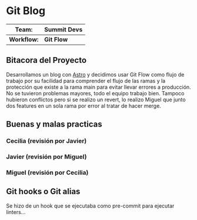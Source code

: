 # Git Blog 

| Team:             | **Summit Devs**   |
|-------------------|-------------------|
| **Workflow:**     | **Git Flow**      |

## Bitacora del Proyecto
  Desarrollamos un blog con [Astro](astro.build) y decidimos usar Git Flow como flujo de trabajo por su facilidad para comprender el flujo de las ramas y la protección que existe a la rama main para evitar llevar errores a producción.
  No se tuvieron problemas mayores, todo el equipo trabajo bien.
  Tampoco hubieron conflictos pero si se realizo un revert, lo realizo Miguel que junto dos features en un sola rama por error al tratar de hacer merge.

## Buenas y malas practicas
  ### Cecilia (revisión por Javier)
  ### Javier (revisión por Miguel)
  ### Miguel (revisión por Cecilia)
## Git hooks o Git alias

  Se hizo de un hook que se ejecutaba como pre-commit para ejecutar linters...